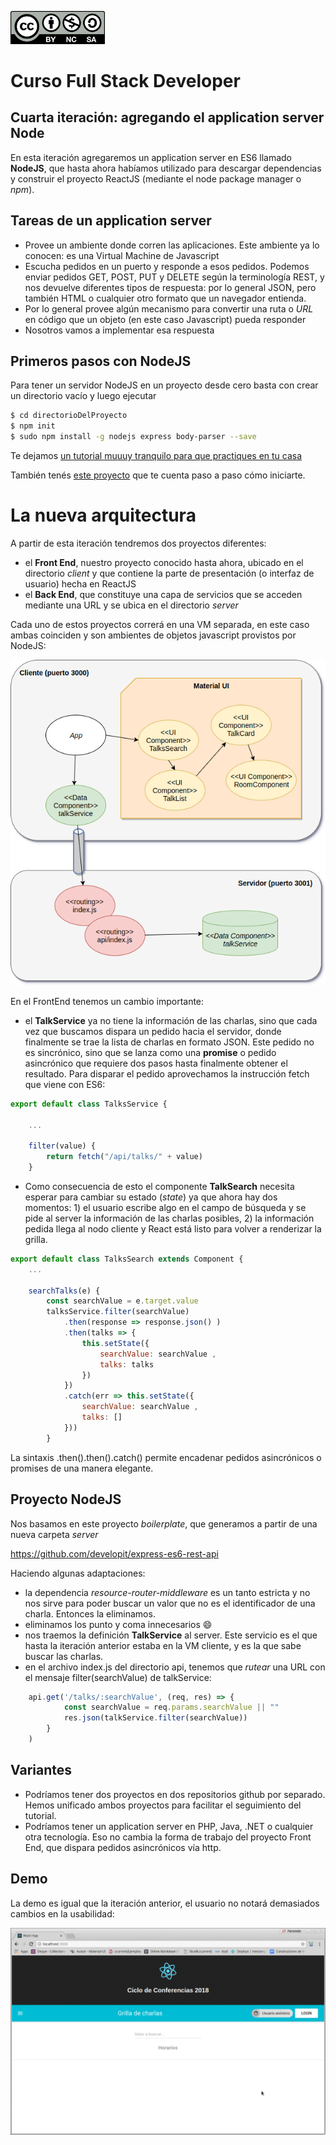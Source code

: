 <img src="images/license.png"
    width="30%" height="30%">

# Curso Full Stack Developer

## Cuarta iteración: agregando el application server Node

En esta iteración agregaremos un application server en ES6 llamado **NodeJS**, que hasta ahora habíamos utilizado para descargar dependencias y construir el proyecto ReactJS (mediante el node package manager o _npm_).

## Tareas de un application server

- Provee un ambiente donde corren las aplicaciones. Este ambiente ya lo conocen: es una Virtual Machine de Javascript
- Escucha pedidos en un puerto y responde a esos pedidos. Podemos enviar pedidos GET, POST, PUT y DELETE según la terminología REST, y nos devuelve diferentes tipos de respuesta: por lo general JSON, pero también HTML o cualquier otro formato que un navegador entienda.
- Por lo general provee algún mecanismo para convertir una ruta o _URL_ en código que un objeto (en este caso Javascript) pueda responder
- Nosotros vamos a implementar esa respuesta

## Primeros pasos con NodeJS

Para tener un servidor NodeJS en un proyecto desde cero basta con crear un directorio vacío y luego ejecutar

```bash
$ cd directorioDelProyecto
$ npm init
$ sudo npm install -g nodejs express body-parser --save
```

Te dejamos [un tutorial muuuy tranquilo para que practiques en tu casa](https://www.youtube.com/watch?v=U8XF6AFGqlc)

También tenés [este proyecto](https://github.com/babel/example-node-server) que te cuenta paso a paso cómo iniciarte.

# La nueva arquitectura

A partir de esta iteración tendremos dos proyectos diferentes:

- el **Front End**, nuestro proyecto conocido hasta ahora, ubicado en el directorio _client_ y que contiene la parte de presentación (o interfaz de usuario) hecha en ReactJS
- el **Back End**, que constituye una capa de servicios que se acceden mediante una URL y se ubica en el directorio _server_

Cada uno de estos proyectos correrá en una VM separada, en este caso ambas coinciden y son ambientes de objetos javascript provistos por NodeJS:

![](images/iteracion4.png)


En el FrontEnd tenemos un cambio importante:

- el **TalkService** ya no tiene la información de las charlas, sino que cada vez que buscamos dispara un pedido hacia el servidor, donde finalmente se trae la lista de charlas en formato JSON. Este pedido no es sincrónico, sino que se lanza como una **promise** o pedido asincrónico que requiere dos pasos hasta finalmente obtener el resultado. Para disparar el pedido aprovechamos la instrucción fetch que viene con ES6:

```javascript
export default class TalksService {

    ...

    filter(value) {
        return fetch("/api/talks/" + value)
    }
```


- Como consecuencia de esto el componente **TalkSearch** necesita esperar para cambiar su estado (_state_) ya que ahora hay dos momentos: 1) el usuario escribe algo en el campo de búsqueda y se pide al server la información de las charlas posibles, 2) la información pedida llega al nodo cliente y React está listo para volver a renderizar la grilla.

```javascript
export default class TalksSearch extends Component {
    ...

    searchTalks(e) {
        const searchValue = e.target.value
        talksService.filter(searchValue)
            .then(response => response.json() )
            .then(talks => {
                this.setState({ 
                    searchValue: searchValue ,
                    talks: talks
                })
            })
            .catch(err => this.setState({ 
                searchValue: searchValue ,
                talks: []
            }))
        }
```

La sintaxis .then().then().catch() permite encadenar pedidos asincrónicos o promises de una manera elegante.

## Proyecto NodeJS

Nos basamos en este proyecto _boilerplate_, que generamos a partir de una nueva carpeta _server_

https://github.com/developit/express-es6-rest-api

Haciendo algunas adaptaciones:

- la dependencia _resource-router-middleware_ es un tanto estricta y no nos sirve para poder buscar un valor que no es el identificador de una charla. Entonces la eliminamos.
- eliminamos los punto y coma innecesarios :smile: 
- nos traemos la definición **TalkService** al server. Este servicio es el que hasta la iteración anterior estaba en la VM cliente, y es la que sabe buscar las charlas.
- en el archivo index.js del directorio api, tenemos que _rutear_ una URL con el mensaje filter(searchValue) de talkService:

```javascript
	api.get('/talks/:searchValue', (req, res) => {
			const searchValue = req.params.searchValue || ""
			res.json(talkService.filter(searchValue))
		}
	)
```

## Variantes

- Podríamos tener dos proyectos en dos repositorios github por separado. Hemos unificado ambos proyectos para facilitar el seguimiento del tutorial.
- Podríamos tener un application server en PHP, Java, .NET o cualquier otra tecnología. Eso no cambia la forma de trabajo del proyecto Front End, que dispara pedidos asincrónicos vía http.

## Demo

La demo es igual que la iteración anterior, el usuario no notará demasiados cambios en la usabilidad:

![](images/demo.gif)

